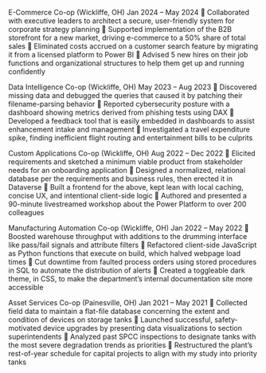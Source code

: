 E-Commerce Co-op (Wickliffe, OH)                                                                                                                       Jan 2024 – May 2024 
 Collaborated with executive leaders to architect a secure, user-friendly system for corporate strategy planning 
 Supported implementation of the B2B storefront for a new market, driving e-commerce to a 50% share of total sales 
 Eliminated costs accrued on a customer search feature by migrating it from a licensed platform to Power BI 
 Advised 5 new hires on their job functions and organizational structures to help them get up and running confidently 
 
Data Intelligence Co-op (Wickliffe, OH)                                                                                                                May 2023 – Aug 2023 
 Discovered missing data and debugged the queries that caused it by patching their filename-parsing behavior 
 Reported cybersecurity posture with a dashboard showing metrics derived from phishing tests using DAX 
 Developed a feedback tool that is easily embedded in dashboards to assist enhancement intake and management 
 Investigated a travel expenditure spike, finding inefficient flight routing and entertainment bills to be culprits 
 
Custom Applications Co-op (Wickliffe, OH)                                                                                                          Aug 2022 – Dec 2022 
 Elicited requirements and sketched a minimum viable product from stakeholder needs for an onboarding application 
 Designed a normalized, relational database per the requirements and business rules, then erected it in Dataverse 
 Built a frontend for the above, kept lean with local caching, concise UX, and intentional client-side logic 
 Authored and presented a 90-minute livestreamed workshop about the Power Platform to over 200 colleagues 
 
Manufacturing Automation Co-op (Wickliffe, OH)                                                                                                Jan 2022 – May 2022 
 Boosted warehouse throughput with additions to the drumming interface like pass/fail signals and attribute filters 
 Refactored client-side JavaScript as Python functions that execute on build, which halved webpage load times 
 Cut downtime from faulted process orders using stored procedures in SQL to automate the distribution of alerts 
 Created a toggleable dark theme, in CSS, to make the department’s internal documentation site more accessible 
 
Asset Services Co-op (Painesville, OH)                                                                                                                  Jan 2021 – May 2021 
 Collected field data to maintain a flat-file database concerning the extent and condition of devices on storage tanks 
 Launched successful, safety-motivated device upgrades by presenting data visualizations to section superintendents 
 Analyzed past SPCC inspections to designate tanks with the most severe degradation trends as priorities 
 Restructured the plant’s rest-of-year schedule for capital projects to align with my study into priority tanks
